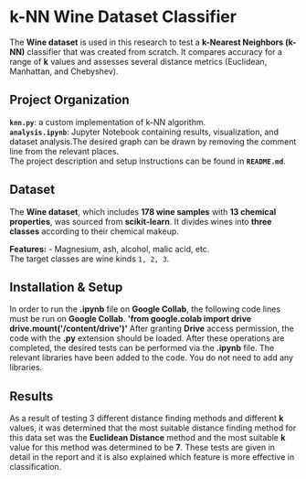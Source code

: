# k-NN Wine Dataset Classifier  

 The **Wine dataset** is used in this research to test a **k-Nearest Neighbors (k-NN)** classifier that was created from scratch.  It compares accuracy for a range of **k** values and assesses several distance metrics (Euclidean, Manhattan, and Chebyshev).  

 ## Project Organization  
 **`knn.py`**: a custom implementation of k-NN algorithm.  
 **`analysis.ipynb`**: Jupyter Notebook containing results, visualization, and dataset analysis.The desired graph can be drawn by removing the comment line from the relevant places.  
 The project description and setup instructions can be found in **`README.md`**.  

 ## Dataset  
 The **Wine dataset**, which includes **178 wine samples** with **13 chemical properties**, was sourced from **scikit-learn**.  It divides wines into **three classes** according to their chemical makeup.  

 **Features:** - Magnesium, ash, alcohol, malic acid, etc.  
 The target classes are wine kinds `1, 2, 3`.  

 ## Installation & Setup
 In order to run the **.ipynb** file on **Google Collab**, the following code lines must be run on **Google Collab**. 
 **'from google.colab import drive
 drive.mount('/content/drive')'**
 After granting **Drive** access permission, the code with the **.py** extension should be loaded. After these operations are completed, the desired tests can be performed via the **.ipynb** file. The relevant libraries have been added to the code. You do not need to add any libraries.



 ## Results
 As a result of testing 3 different distance finding methods and different **k** values, it was determined that the most suitable distance finding method for this data set was the **Euclidean Distance** method and the most suitable **k** value for this method was determined to be **7**. These tests are given in detail in the report and it is also explained which feature is more effective in classification.

